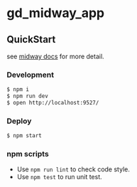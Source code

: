 # gd_midway_app

## QuickStart

<!-- add docs here for user -->

see [midway docs][midway] for more detail.

### Development

```bash
$ npm i
$ npm run dev
$ open http://localhost:9527/
```

### Deploy

```bash
$ npm start
```

### npm scripts

- Use `npm run lint` to check code style.
- Use `npm test` to run unit test.


[midway]: https://midwayjs.org
